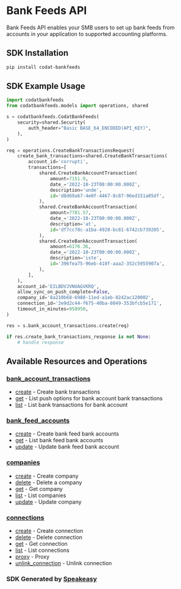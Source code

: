 # Bank Feeds API

Bank Feeds API enables your SMB users to set up bank feeds from accounts in your application to supported accounting platforms. 

<!-- Start SDK Installation -->
## SDK Installation

```bash
pip install codat-bankfeeds
```
<!-- End SDK Installation -->

## SDK Example Usage
<!-- Start SDK Example Usage -->
```python
import codatbankfeeds
from codatbankfeeds.models import operations, shared

s = codatbankfeeds.CodatBankFeeds(
    security=shared.Security(
        auth_header="Basic BASE_64_ENCODED(API_KEY)",
    ),
)

req = operations.CreateBankTransactionsRequest(
    create_bank_transactions=shared.CreateBankTransactions(
        account_id='corrupti',
        transactions=[
            shared.CreateBankAccountTransaction(
                amount=7151.9,
                date_='2022-10-23T00:00:00.000Z',
                description='unde',
                id='d8d69a67-4e0f-4467-8c87-96ed151a05df',
            ),
            shared.CreateBankAccountTransaction(
                amount=7781.57,
                date_='2022-10-23T00:00:00.000Z',
                description='at',
                id='df7cc78c-a1ba-4928-bc81-6742cb739205',
            ),
            shared.CreateBankAccountTransaction(
                amount=6176.36,
                date_='2022-10-23T00:00:00.000Z',
                description='iste',
                id='396fea75-96eb-410f-aaa2-352c5955907a',
            ),
        ],
    ),
    account_id='EILBDVJVNUAGVKRQ',
    allow_sync_on_push_complete=False,
    company_id='8a210b68-6988-11ed-a1eb-0242ac120002',
    connection_id='2e9d2c44-f675-40ba-8049-353bfcb5e171',
    timeout_in_minutes=958950,
)

res = s.bank_account_transactions.create(req)

if res.create_bank_transactions_response is not None:
    # handle response
```
<!-- End SDK Example Usage -->

<!-- Start SDK Available Operations -->
## Available Resources and Operations


### [bank_account_transactions](docs/sdks/bankaccounttransactions/README.md)

* [create](docs/sdks/bankaccounttransactions/README.md#create) - Create bank transactions
* [get](docs/sdks/bankaccounttransactions/README.md#get) - List push options for bank account bank transactions
* [list](docs/sdks/bankaccounttransactions/README.md#list) - List bank transactions for bank account

### [bank_feed_accounts](docs/sdks/bankfeedaccounts/README.md)

* [create](docs/sdks/bankfeedaccounts/README.md#create) - Create bank feed bank accounts
* [get](docs/sdks/bankfeedaccounts/README.md#get) - List bank feed bank accounts
* [update](docs/sdks/bankfeedaccounts/README.md#update) - Update bank feed bank account

### [companies](docs/sdks/companies/README.md)

* [create](docs/sdks/companies/README.md#create) - Create company
* [delete](docs/sdks/companies/README.md#delete) - Delete a company
* [get](docs/sdks/companies/README.md#get) - Get company
* [list](docs/sdks/companies/README.md#list) - List companies
* [update](docs/sdks/companies/README.md#update) - Update company

### [connections](docs/sdks/connections/README.md)

* [create](docs/sdks/connections/README.md#create) - Create connection
* [delete](docs/sdks/connections/README.md#delete) - Delete connection
* [get](docs/sdks/connections/README.md#get) - Get connection
* [list](docs/sdks/connections/README.md#list) - List connections
* [proxy](docs/sdks/connections/README.md#proxy) - Proxy
* [unlink_connection](docs/sdks/connections/README.md#unlink_connection) - Unlink connection
<!-- End SDK Available Operations -->

### SDK Generated by [Speakeasy](https://docs.speakeasyapi.dev/docs/using-speakeasy/client-sdks)
